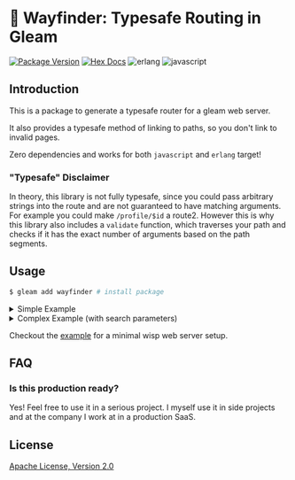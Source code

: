 # 🧭 Wayfinder: Typesafe Routing in Gleam

[![Package Version](https://img.shields.io/hexpm/v/wayfinder)](https://hex.pm/packages/wayfinder)
[![Hex Docs](https://img.shields.io/badge/hex-docs-ffaff3)](https://hexdocs.pm/wayfinder/)
![erlang](https://img.shields.io/badge/target-erlang-a2003e)
![javascript](https://img.shields.io/badge/target-javascript-f1e05a)

## Introduction

This is a package to generate a typesafe router for a gleam web server.

It also provides a typesafe method of linking to paths, so you don't link to invalid pages.

Zero dependencies and works for both `javascript` and `erlang` target!

### "Typesafe" Disclaimer

In theory, this library is not fully typesafe, since you could pass arbitrary strings into the route and are not guaranteed to have matching arguments. For example you could make `/profile/$id` a route2. However this is why this library also includes a `validate` function, which traverses your path and checks if it has the exact number of arguments based on the path segments.

## Usage

```bash
$ gleam add wayfinder # install package
```

<details>

<summary>
  Simple Example
</summary>

```gleam
import gleam/dicimport lustre/attribute
import lustre/element
import lustre/element/html
import wayfinder
import wisp

// --- --- --- DEFINE ROUTES --- --- ---

pub type SearchParams {
  Default(List(#(String, String)))
}

pub fn make_search_params() -> wayfinder.SearchParams(SearchParams) {
  wayfinder.SearchParams(
    decode: fn(params) { Ok(Default(params)) },
    encode: fn(params) {
      let Default(params) = params
      params
    },
  )
}

pub fn home_route() {
  wayfinder.make_route0("/", make_search_params(), fn(_) {
    html.div([], [html.text("home")])
  })
}

pub fn post_all_route() {
  wayfinder.make_route0("/post/all", make_search_params(), post_all_handler)
}

pub fn post_route() {
  wayfinder.make_route1("/post/$id", make_search_params(), fn(_, id: String) {
    html.div([], [html.text("post: " <> id)])
  })
}

pub fn routes() {
  [home_route(), post_all_route(), post_route()]
}

// --- --- --- VALIDATING ROUTE PATHS --- --- ---
pub fn main() {
  wayfinder.validate(routes())
  // ... rest of your code ...
}

// --- --- --- HANDLE WISP REQUESTS --- --- ---
pub fn handle_request(req: wisp.Request) {
  use req <- middleware(req)

  let segs = wisp.path_segments(req)
  let query = wisp.get_query(req)
  let response = wayfinder.segs_to_handler(segs, query, routes())

  case response {
    Error(_) -> wisp.not_found()
    Ok(response) ->
      response
      |> element.to_document_string_tree
      |> wisp.html_response(200)
  }
}

pub fn middleware(
  req: wisp.Request,
  handle_request: fn(wisp.Request) -> wisp.Response,
) -> wisp.Response {
  let req = wisp.method_override(req)
  use <- wisp.log_request(req)
  use <- wisp.rescue_crashes
  use req <- wisp.handle_head(req)

  handle_request(req)
}

// --- --- --- LINK PAGE IN HTML --- --- ---
pub fn post_all_handler(_params: SearchParams) {
  html.div([], [
    html.a(
      [
        attribute.href(wayfinder.route_to_path1(
          post_route(),
          Default([]),
          "two",
        )),
      ],
      [html.text("post 1")],
    ),
  ])
}
```
</details>
<details>
<summary>
  Complex Example (with search parameters)
</summary>

```gleam
import gleam/dict
import gleam/dynamic
import gleam/dynamic/decode
import gleam/int
import lustre/attribute
import lustre/element
import lustre/element/html
import wayfinder
import wisp

// --- --- --- DECODE HELPER --- --- ---

fn strict_int() -> decode.Decoder(Int) {
  decode.string
  |> decode.then(fn(s) {
    case int.parse(s) {
      Ok(i) -> decode.success(i)
      Error(_) -> decode.failure(0, "Integer")
    }
  })
}

// --- --- --- DEFINE ROUTES --- --- ---

pub type SearchParams {
  Default(List(#(String, String)))
  PostAll(filter: String)
  PostPaginated(page: Int, per_page: Int)
}

pub fn make_search_params() -> wayfinder.SearchParams(SearchParams) {
  wayfinder.SearchParams(
    decode: fn(params) {
      let post_all_decoder = {
        use filter <- decode.field("filter", decode.string)
        decode.success(PostAll(filter))
      }
      let post_paginated_decoder = {
        use page <- decode.field("page", strict_int())
        use per_page <- decode.field("per_page", strict_int())
        decode.success(PostPaginated(page, per_page))
      }
      let combined = decode.one_of(post_all_decoder, [post_paginated_decoder])

      let result =
        dict.from_list(params)
        |> dynamic.from
        |> decode.run(combined)

      case result {
        Error(_) -> Ok(Default(params))
        Ok(result) -> Ok(result)
      }
    },
    encode: fn(params) {
      case params {
        Default(params) -> params
        PostAll(filter) -> [#("filter", filter)]
        PostPaginated(page, per_page) -> [
          #("page", int.to_string(page)),
          #("per_page", int.to_string(per_page)),
        ]
      }
    },
  )
}

pub fn home_route() {
  wayfinder.make_route0("/", make_search_params(), fn(_) {
    html.div([], [html.text("home")])
  })
}

pub fn post_all_route() {
  wayfinder.make_route0("/post/all", make_search_params(), post_all_handler)
}

pub fn post_route() {
  wayfinder.make_route1("/post/$id", make_search_params(), fn(_, id: String) {
    html.div([], [html.text("post: " <> id)])
  })
}

pub fn routes() {
  [home_route(), post_all_route(), post_route()]
}

// --- --- --- VALIDATING ROUTE PATHS --- --- ---
pub fn main() {
  wayfinder.validate(routes())
  // ... rest of your code ...
}

// --- --- --- HANDLE WISP REQUESTS --- --- ---
pub fn handle_request(req: wisp.Request) {
  use req <- middleware(req)

  let segs = wisp.path_segments(req)
  let query = wisp.get_query(req)
  let response = wayfinder.segs_to_handler(segs, query, routes())

  case response {
    Error(_) -> wisp.not_found()
    Ok(response) ->
      response
      |> element.to_document_string_tree
      |> wisp.html_response(200)
  }
}

pub fn middleware(
  req: wisp.Request,
  handle_request: fn(wisp.Request) -> wisp.Response,
) -> wisp.Response {
  let req = wisp.method_override(req)
  use <- wisp.log_request(req)
  use <- wisp.rescue_crashes
  use req <- wisp.handle_head(req)

  handle_request(req)
}

// --- --- --- LINK PAGE IN HTML --- --- ---
pub fn post_all_handler(params: SearchParams) {
  let assert PostAll(filter) = params

  html.div([], [
    html.div([], [html.text("filter: " <> filter)]),
    html.a(
      [
        attribute.href(wayfinder.route_to_path1(
          post_route(),
          Default([]),
          "two",
        )),
      ],
      [html.text("post 1")],
    ),
  ])
}
```

</details>

Checkout the [example](https://github.com/daniellionel01/wayfinder/tree/main/example) for a minimal wisp web server setup.

## FAQ

### Is this production ready?

Yes! Feel free to use it in a serious project. I myself use it in side projects and at the company I work at in a production SaaS.

## License
[Apache License, Version 2.0](./LICENSE)
